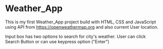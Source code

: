 # Weather_App

This is my first Weather_App project build with HTML, CSS and JavaScript 
using API from https://openweathermap.org and also current User location.

Input box has two options to search for city's weather. User can click Search Button or can use keypress option ("Enter")

